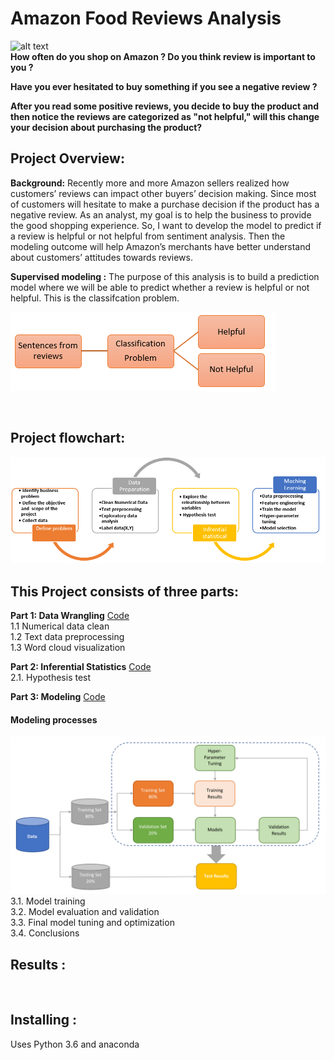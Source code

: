 # Amazon Food Reviews Analysis
![alt text](http://media.corporate-ir.net/media_files/IROL/17/176060/img/logos/amazon_logo_RGB.jpg)
<Br/>**How often do you shop on Amazon ? Do you think review is important to you ?**

**Have you ever hesitated to buy something if you see a negative review ?** 

**After you read some positive reviews, you decide to buy the product and then notice the reviews are categorized as "not helpful," will this change your decision about purchasing the product?**


## Project Overview: 

**Background:** 
Recently more and more Amazon sellers realized how customers’ reviews can
impact other buyers’ decision making. Since most of customers will hesitate to
make a purchase decision if the product has a negative review. As an analyst,
my goal is to help the business to provide the good shopping experience. So, I
want to develop the model to predict if a review is helpful or not helpful from
sentiment analysis. Then the modeling outcome will help Amazon’s merchants have
better understand about customers’ attitudes towards reviews.

**Supervised modeling :** 
The purpose of this analysis is to build a prediction model where we will be able to predict whether a review is helpful or not helpful. This is the classifcation problem.<br>

 ![alt text](https://github.com/Mira2015/Intermediate_Data-_Science/blob/master/binary.PNG)

 <br>
 
## Project flowchart:
![alt text](https://github.com/Mira2015/Intermediate_Data-_Science/blob/master/flowchart.PNG) <br>
 

## This Project consists of three parts:  <br>   

**Part 1: Data Wrangling**  [Code](https://github.com/Mira2015/Amazon_Fine_Food_review_project/blob/master/Amazon_DataWrangling_Final.ipynb)
 <br>1.1 Numerical data clean 
 <br>1.2 Text data preprocessing
 <br>1.3 Word cloud visualization 

**Part 2: Inferential Statistics** [Code](https://github.com/Mira2015/Amazon_Fine_Food_review_project/blob/master/Amazon_inferential%20statistics_Final.ipynb) <br>
2.1. Hypothesis test 

**Part 3: Modeling** [Code](https://github.com/Mira2015/Amazon_Fine_Food_review_project/blob/master/Amazon_Modeling_draft1.ipynb) <br>

#### Modeling processes<br>
![alt text](https://github.com/Mira2015/Amazon_Fine_Food_review_project/blob/master/modlig%20processes.png)
<br>3.1. Model training 
<br>3.2. Model evaluation and validation 
<br>3.3. Final model tuning and optimization
<br>3.4. Conclusions

## Results : 

 <br>
 

## Installing :  <br>
Uses Python 3.6 and anaconda


